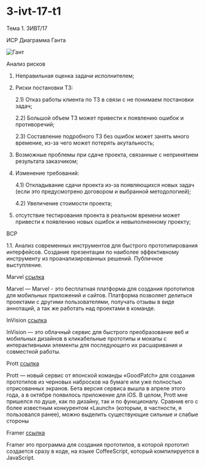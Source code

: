 # 3-ivt-17-t1
Тема 1. 3ИВТ/17

ИСР
Диаграмма Ганта

![Гант](https://raw.githubusercontent.com/ctel-prj-mng/3-ivt-17-t1-strijovegor/master/%D0%A1%D0%BD%D0%B8%D0%BC%D0%BE%D0%BA%20%D1%8D%D0%BA%D1%80%D0%B0%D0%BD%D0%B0%202020-01-14%20%D0%B2%2012.30.14.png "Гант")

Анализ рисков

1) Неправильная оценка задачи исполнителем;

2) Риски постановки ТЗ:

    2.1) Отказ работы клиента по ТЗ в связи с не понимаем постановки задач;
  
    2.2) Большой объем ТЗ может привести к появлению ошибок и противоречий;
  
    2.3) Составление подробного ТЗ без ошибок может занять много времение, из-за чего может потерять акутальность;

3) Возможные проблемы при сдаче проекта, связанные с непринятием результата заказчиком;

4) Изменение требований:

    4.1) Откладывание сдачи проекта из-за появляющихся новых задач (если это предусмотрено договором и выбранной методологией);

    4.2) Увеличение стоимости проекта;

5) отсутствие тестирования проекта в реальном времени может привести к появлению новых ошибок и невыполненному проекту;

ВСР

1.1. Анализ современных инструментов для быстрого прототипирования интерфейсов. Создание презентации по наиболее эффективному инструменту из проанализированных решений. Публичное выступление.

Marvel [ссылка](https://marvelapp.com/)

Marvel — Marvel - это бесплатная платформа для создания прототипов для мобильных приложений и сайтов. Платформа позволяет делиться проектами с другими пользователями, получать отзывы в виде аннотаций, а так же работать над проектами в команде.

InVision [ссылка](https://www.invisionapp.com/)

InVision — это облачный сервис для быстрого преобразование веб и мобильных дизайнов в кликабельные прототипы и мокапы с интерактивными элементы для последующего их расшаривания и совместной работы.

Prott [ссылка](https://prottapp.com/)

Prott — новый сервис от японской команды «GoodPatch» для создания прототипов из черновых набросков на бумаге или уже полностью отрисованных экранов. Бета версия сервиса вышла в апреле этого года, а в октябре появилось приложение для iOS. В целом, Prott мне пришелся по душе, как по дизайну, так и по функционалу. Сравнив его с более известным конкурентом «Launch» (которым, в частности, я пользовался ранее), можно выделить существующие сильные и слабые стороны

Framer [ссылка](https://www.framer.com/)

Framer это программа для создания прототипов, в которой прототип создается сразу в коде, на языке CoffeeScript, который компилируется в JavaScript.
